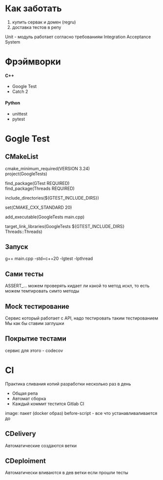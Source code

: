 # Как заботать
1) купить сервак и домен (regru)
2) доставка тестов в репу

Unit - модуль работает согласно требованиям
Integration
Acceptance
System


# Фрэймворки
#### С++
* Google Test
* Catch 2

#### Python 
* unittest 
* pytest


# Gogle Test
## CMakeList
cmake_minimum_required(VERSION 3.24)  
project(GoogleTests)  
  
find_package(GTest REQUIRED)  
find_package(Threads REQUIRED)  
  
include_directories(${GTEST_INCLUDE_DIRS})  
  
set(CMAKE_CXX_STANDARD 20)  
  
add_executable(GoogleTests main.cpp)  
  
target_link_libraries(GoogleTests ${GTEST_INCLUDE_DIRS} Threads::Threads)

## Запуск
g++ main.cpp -std=c++20 -lgtest -lpthread

## Сами тесты
ASSERT_... можем проверять кидает ли какой то метод искл, то есть можем темтировать симто методы

## Mock тестирование
Сервис который работает с API, надо тестировать таким тестированием
Мы как бы ставим заглушки

## Покрытие тестами
сервис для этого - codecov

# CI
Практика сливания копий разработки несколько раз в день
* Общая репа
* Автомат сборка
* Каждый коммит тестится
Gitlab CI

image: пакет (docker образ)
before-script - все что устанавливаливается до


## CDelivery
Автоматические создаются ветки

## CDeploiment
Автоматически вливаются в дев ветки если прошли тесты



